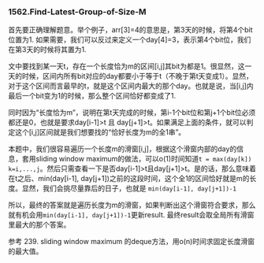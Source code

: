 ### 1562.Find-Latest-Group-of-Size-M

首先要正确理解题意。举个例子，arr[3]=4的意思是，第3天的时候，将第4个bit位置为1. 如果需要，我们可以反过来定义一个day[4]=3，表示第4个bit位，我们在第3天的时候将其置为1.

文中要找到某一天t，存在一个长度恰为m的区间[i,j]其bit为都是1。很显然，这一天的时候，区间内所有bit对应的day都要小于等于t（不晚于第t天变成1）。显然，对于这个区间而言最早的t，就是这个区间内最大的那个day。也就是说，当[i,j]内最后一个bit变为1的时候，那么整个区间恰好都变成了1.

同时因为“长度恰为m”，说明在第t天完成的时候，第i-1个bit位和第j+1个bit位必须都还是0，也就是要求day[i-1]>t 且 day[j+1]>t。如果满足上面的条件，就可以判定这个[i,j]区间就是我们想要找的“恰好长度为m的全1串”。

本题中，我们很容易遍历一个长度m的滑窗[i,j]，根据这个滑窗内部的day的信息，套用sliding window maximum的做法，可以o(1)时间知道```t = max(day[k]) k=i,...,j```。然后只需查看一下是否day[i-1]>t且day[j+1]>t。是的话，那么意味着在t之后、min(day[i-1], day[j+1])之前的这段时间，这个全1的区间恰好就是m的长度。显然，我们会挑尽量靠后的日子，也就是 ```min(day[i-1], day[j+1])-1```

所以，最终的答案就是遍历长度为m的滑窗，如果判断出这个滑窗符合要求，那么就有机会用```min(day[i-1], day[j+1])-1```更新result. 最终result会取全局所有滑窗里最大的那个答案。

参考 239. sliding window maximum 的deque方法，用o(n)时间求固定长度滑窗的最大值。
